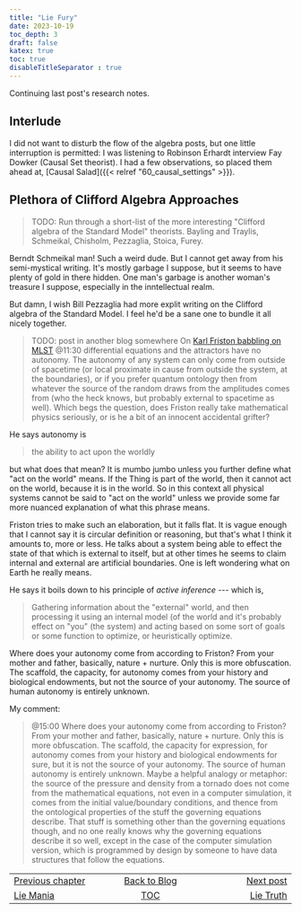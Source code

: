 ```yaml
---
title: "Lie Fury"
date: 2023-10-19
toc_depth: 3
draft: false
katex: true
toc: true
disableTitleSeparator : true
---
```


Continuing last post's research notes.

## Interlude

I did not want to disturb the flow of the algebra posts, but 
one little interruption is permitted: I was listening to 
Robinson Erhardt interview Fay Dowker (Causal Set theorist). 
I had a few observations, so placed them ahead at,
[Causal Salad]({{< relref "60_causal_settings" >}}).

## Plethora of Clifford Algebra Approaches


> TODO:
Run through a short-list of the more interesting 
"Clifford algebra of the  Standard Model" theorists.
Bayling and Traylis, Schmeikal, Chisholm, Pezzaglia, Stoica, Furey.


Berndt Schmeikal man!  Such a weird dude. But I cannot get away from his 
semi-mystical writing. It's mostly garbage I suppose, but it seems to have 
plenty of gold in there hidden. One man's garbage is another woman's 
treasure I suppose, especially in the inntellectual realm.

But damn, I wish Bill Pezzaglia had more explit writing on the Clifford 
algebra of the Standard Model. I feel he'd be a sane one to bundle it all 
nicely together.


> TODO: post in another blog somewhere
On [Karl Friston babbling on MLST](https://www.youtube.com/watch?v=mU4qdFgPT0A)
@11:30 differential equations and the attractors have no autonomy. The 
autonomy of any system can only come from outside of spacetime (or local 
proximate in cause from outside the system, at the boundaries), or if you prefer 
quantum ontology then from whatever the source of the random draws from the 
amplitudes comes from (who the heck knows, but probably external to spacetime 
as well). Which begs the question, does Friston really take mathematical 
physics seriously, or is he a bit of an innocent accidental grifter?

He says autonomy is

> the ability to act upon the worldly

but what does that mean? It is mumbo jumbo unless you further define what 
"act on the world" means. If the Thing is part of the world, then it cannot 
act on the world, because it is in the world. So in this context all 
physical systems cannot be said to "act on the world" unless we provide some 
far more nuanced explanation of what this phrase means.

Friston tries to make such an elaboration, but it falls flat. It is vague 
enough that I cannot say it is circular definition or reasoning, but that's 
what I think it amounts to, more or less. He talks about a system being able 
to effect the state of that which is external to itself, but at other times 
he seems to claim internal and external are artificial boundaries. One is 
left wondering what on Earth he really means.

He says it boils down to his principle of *active inference* --- which is,

> Gathering information about the "external" world, and then processing 
it using an internal model (of the world and it's probably effect on 
"you" (the system) and acting based on some sort of goals or some function 
to optimize, or heuristically optimize.

Where does your autonomy come from according to Friston? From your mother 
and father, basically, nature + nurture. Only this is more obfuscation. 
The scaffold, the capacity, for autonomy comes from your history and 
biological endowments, but not the source of your autonomy. The source of 
human autonomy is entirely unknown.

My comment:

> @15:00 Where does your autonomy come from according to Friston? From your mother and father, basically, nature + nurture. Only this is more obfuscation. The scaffold, the capacity for expression, for autonomy comes from your history and biological endowments for sure, but it is not the source of your autonomy. The source of human autonomy is entirely unknown.  Maybe a helpful analogy or metaphor: the source of the pressure and density from a tornado does not come from the mathematical equations, not even in a computer simulation, it comes from the initial value/boundary conditions, and thence from the ontological properties of the stuff the governing equations describe. That stuff is something other than the governing equations though, and no one really knows why the governing equations describe it so well, except in the case of the computer simulation version, which is programmed by design by someone to have data structures that follow the equations.










<table style="border-collapse: collapse; border=0;">
    <colgroup>
       <col span="1" style="width: 25%;">
       <col span="1" style="width: 25%;">
       <col span="1" style="width: 25%;">
    </colgroup>
<tr style="border: 1px solid color:#0f0f0f;">
<td style="border: 1px solid color:#0f0f0f;">
<a href="../47_lie_mania">Previous chapter</a></td>
<td style="border: 1px solid color:#0f0f0f; text-align:center;">
<a href="../">Back to Blog</a></td>
<td style="border: 1px solid color:#0f0f0f; text-align:right;">
<a href="../49_lie_truth">Next post</a></td>
</tr>
<tr style="border: 1px solid color:#0f0f0f;">
<td style="border: 1px solid color:#0f0f0f;">
<a href="../47_lie_mania">Lie Mania</a></td>
<td style="border: 1px solid color:#0f0f0f; text-align:center;">
<a href="../">TOC</a></td>
<td style="border: 1px solid color:#0f0f0f; text-align:right;">
<a href="../49_lie_truth">Lie Truth</a></td>
</tr>
</table>

